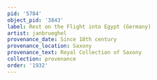 ```yaml
---
pid: '5784'
object_pid: '3843'
label: Rest on the Flight into Egypt (Germany)
artist: janbrueghel
provenance_date: Since 18th century
provenance_location: Saxony
provenance_text: Royal Collection of Saxony
collection: provenance
order: '1932'
---
```

